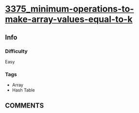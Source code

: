 # [3375_minimum-operations-to-make-array-values-equal-to-k](https://leetcode.com/problems/minimum-operations-to-make-array-values-equal-to-k)

## Info

### Difficulty

Easy

### Tags

- Array
- Hash Table

## __COMMENTS__

> 
